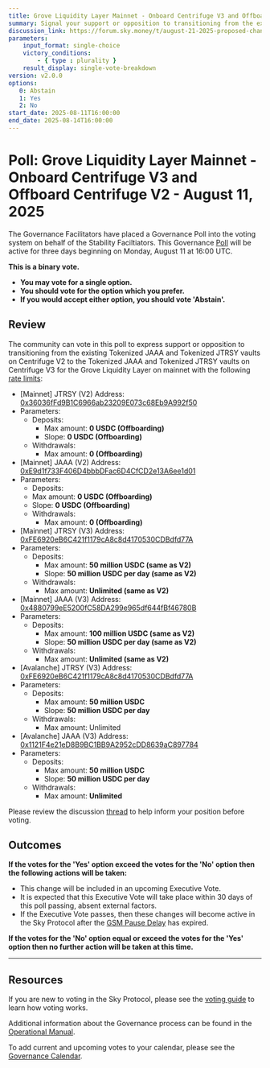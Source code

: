 ```yaml
---
title: Grove Liquidity Layer Mainnet - Onboard Centrifuge V3 and Offboard Centrifuge V2 - August 11, 2025
summary: Signal your support or opposition to transitioning from the existing Tokenized JAAA and Tokenized JTRSY vaults on Centrifuge V2 to the Tokenized JAAA and Tokenized JTRSY vaults on Centrifuge V3 for the Grove Liquidity Layer on mainnet.
discussion_link: https://forum.sky.money/t/august-21-2025-proposed-changes-to-grove-for-upcoming-spell/26993
parameters:
    input_format: single-choice
    victory_conditions:
        - { type : plurality }
    result_display: single-vote-breakdown
version: v2.0.0
options:
   0: Abstain
   1: Yes
   2: No
start_date: 2025-08-11T16:00:00
end_date: 2025-08-14T16:00:00
---
```


# Poll: Grove Liquidity Layer Mainnet - Onboard Centrifuge V3 and Offboard Centrifuge V2 - August 11, 2025

The Governance Facilitators have placed a Governance Poll into the voting system on behalf of the Stability Faciltiators. This Governance [Poll](https://sky-atlas.powerhouse.io/A.1.10.1_Operational_Weekly_Cycle/b189fa17-57a9-4d4e-9780-0ce4efd94211|0db30308) will be active for three days beginning on Monday, August 11 at 16:00 UTC.

**This is a binary vote.**

- **You may vote for a single option.**
- **You should vote for the option which you prefer.**
- **If you would accept either option, you should vote 'Abstain'.**

## Review

The community can vote in this poll to express support or opposition to transitioning from the existing Tokenized JAAA and Tokenized JTRSY vaults on Centrifuge V2 to the Tokenized JAAA and Tokenized JTRSY vaults on Centrifuge V3 for the Grove Liquidity Layer on mainnet with the following [rate limits](https://docs.spark.fi/dev/spark-liquidity-layer/spark-alm-controller#rate-limits):

- [Mainnet] JTRSY (V2) Address: [0x36036fFd9B1C6966ab23209E073c68Eb9A992f50](https://etherscan.io/address/0x36036fFd9B1C6966ab23209E073c68Eb9A992f50)
- Parameters:
  - Deposits:
    - Max amount: **0 USDC (Offboarding)**
    - Slope: **0 USDC (Offboarding)**
  - Withdrawals:
    - Max amount: **0 (Offboarding)**
- [Mainnet] JAAA (V2) Address: [0xE9d1f733F406D4bbbDFac6D4CfCD2e13A6ee1d01](https://etherscan.io/address/0xE9d1f733F406D4bbbDFac6D4CfCD2e13A6ee1d01)
- Parameters:
  -  Deposits:
    - Max amount: **0 USDC (Offboarding)**
    - Slope: **0 USDC (Offboarding)**
  - Withdrawals:
    - Max amount: **0 (Offboarding)**
- [Mainnet] JTRSY (V3) Address: [0xFE6920eB6C421f1179cA8c8d4170530CDBdfd77A](https://etherscan.io/token/0xFE6920eB6C421f1179cA8c8d4170530CDBdfd77A)
- Parameters:
  - Deposits:
    - Max amount: **50 million USDC (same as V2)**
    - Slope: **50 million USDC per day (same as V2)**
  - Withdrawals:
    - Max amount: **Unlimited (same as V2)**
- [Mainnet] JAAA (V3) Address: [0x4880799eE5200fC58DA299e965df644fBf46780B](https://etherscan.io/address/0x4880799eE5200fC58DA299e965df644fBf46780B)
- Parameters:
  - Deposits:
    - Max amount: **100 million USDC (same as V2)**
    - Slope: **50 million USDC per day (same as V2)**
  - Withdrawals:
    - Max amount: **Unlimited (same as V2)**
- [Avalanche] JTRSY (V3) Address: [0xFE6920eB6C421f1179cA8c8d4170530CDBdfd77A](https://snowtrace.io/address/0xFE6920eB6C421f1179cA8c8d4170530CDBdfd77A)
- Parameters:
  - Deposits:
    - Max amount: **50 million USDC**
    - Slope: **50 million USDC per day**
  - Withdrawals:
    - Max amount: Unlimited
- [Avalanche] JAAA (V3) Address: [0x1121F4e21eD8B9BC1BB9A2952cDD8639aC897784](https://snowtrace.io/address/0x1121F4e21eD8B9BC1BB9A2952cDD8639aC897784)
- Parameters:
  - Deposits:
    - Max amount: **50 million USDC**
    - Slope: **50 million USDC per day**
  - Withdrawals:
    - Max amount: **Unlimited**
    
Please review the discussion [thread](https://forum.sky.money/t/august-21-2025-proposed-changes-to-grove-for-upcoming-spell/26993) to help inform your position before voting.

## Outcomes

**If the votes for the 'Yes' option exceed the votes for the 'No' option then the following actions will be taken:**

- This change will be included in an upcoming Executive Vote.
- It is expected that this Executive Vote will take place within 30 days of this poll passing, absent external factors.
- If the Executive Vote passes, then these changes will become active in the Sky Protocol after the [GSM Pause Delay](https://sky-atlas.powerhouse.io/A.1.9.2.1_Pause_Delay/a98b8227-95f6-4711-9d8d-f52cbc6ad2d0|0db30758e055) has expired.

**If the votes for the 'No' option equal or exceed the votes for the 'Yes' option then no further action will be taken at this time.**

---

## Resources

If you are new to voting in the Sky Protocol, please see the [voting guide](https://manual.makerdao.com/governance/voting-in-makerdao/on-chain-governance) to learn how voting works.

Additional information about the Governance process can be found in the [Operational Manual](https://manual.makerdao.com).

To add current and upcoming votes to your calendar, please see the [Governance Calendar](https://manual.makerdao.com/makerdao/calendars/governance-calendar).

